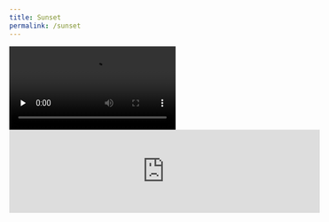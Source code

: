```yaml
---
title: Sunset
permalink: /sunset
---
```


<video id="video" controls="" preload="none">
      <source id="mp4" src="http://lib.azfs.com.cn/video/sunset.m4v" type="video/x-m4v">
      <p>Your user agent does not support the HTML5 Video element.</p>
</video>


<iframe width="560"  src="http://lib.azfs.com.cn/video/sunset.m4v" frameborder="0" allowfullscreen></iframe>
